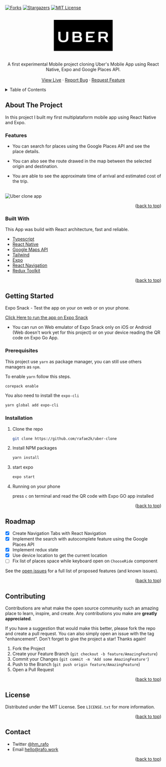 <div id="top"></div>

[![Forks][forks-shield]][forks-url]
[![Stargazers][stars-shield]][stars-url]
[![MIT License][license-shield]][license-url]

<!-- [![CI](https://github.com/rafae2k/uber-clone/actions/workflows/main.yml/badge.svg)](https://github.com/rafae2k/uber-clone/actions/workflows/main.yml)
[![CodeQL](https://github.com/rafae2k/uber-clone/actions/workflows/codeql-analysis.yml/badge.svg)](https://github.com/rafae2k/uber-clone/actions/workflows/codeql-analysis.yml) -->

<!-- PROJECT LOGO -->
<br />
<div align="center">
  <a href="https://github.com/rafae2k/uber-clone">
    <img src="./docs/assets/uber-logo.jpeg" alt="Uber clone logo" height="100">
</a>
</br>
</br>

  <p align="center">
    A first experimental Mobile project cloning Uber's Mobile App using React Native, Expo and Google Places API.
    <br />
    <br />
    <a href="https://snack.expo.dev/@rafae2k/rafo---uber-clone">View Live</a>
    ·
    <a href="https://github.com/rafae2k/uber-clone/issues">Report Bug</a>
    ·
    <a href="https://github.com/rafae2k/uber-clone/issues">Request Feature</a>
  </p>
</div>

<!-- TABLE OF CONTENTS -->
<details>
  <summary>Table of Contents</summary>
  <ol>
    <li>
      <a href="#about-the-project">About The Project</a>
      <ul>
        <li><a href="#built-with">Built With</a></li>
      </ul>
    </li>
    <li>
      <a href="#getting-started">Getting Started</a>
      <ul>
        <li><a href="#prerequisites">Prerequisites</a></li>
        <li><a href="#installation">Installation</a></li>
      </ul>
    </li>
    <li><a href="#usage">Usage</a></li>
    <li><a href="#roadmap">Roadmap</a></li>
    <li><a href="#contributing">Contributing</a></li>
    <li><a href="#license">License</a></li>
    <li><a href="#contact">Contact</a></li>
  </ol>
</details>

<!-- ABOUT THE PROJECT -->

## About The Project

In this project I built my first multiplataform mobile app using React Native and Expo.

### Features

- You can search for places using the Google Places API and see the place details.

- You can also see the route drawed in the map between the selected origin and destination.

- You are able to see the approximate time of arrival and estimated cost of the trip.

<br>

<img src="./docs/assets/app.gif" alt="Uber clone app" height="500" style="margin: auto" />

<p align="right">(<a href="#top">back to top</a>)</p>

### Built With

This App was build with React architecture, fast and reliable.

- [Typescript](https://www.typescriptlang.org/)
- [React Native](https://reactnative.dev/)
- [Google Maps API](https://developers.google.com/maps)
- [Tailwind](https://tailwindcss.com/)
- [Expo](https://www.expo.dev)
- [React Navigation](https://reactnavigation.org/)
- [Redux Toolkit](https://redux-toolkit.js.org/)

<p align="right">(<a href="#top">back to top</a>)</p>

<!-- GETTING STARTED -->

## Getting Started

Expo Snack - Test the app on your on web or on your phone.

[Click Here to run the app on Expo Snack](https://snack.expo.dev/@rafae2k/rafo---uber-clone)

- You can run on Web emulator of Expo Snack only on iOS or Android (Web doesn't work yet for this project) or on your device reading the QR code on Expo Go App.

### Prerequisites

This project use `yarn` as package manager, you can still use others managers as `npm`.

To enable `yarn` follow this steps.

```sh
corepack enable
```

You also need to install the `expo-cli`

```sh
yarn global add expo-cli
```

### Installation

1. Clone the repo
   ```sh
   git clone https://github.com/rafae2k/uber-clone
   ```
2. Install NPM packages
   ```sh
   yarn install
   ```
3. start expo
   ```sh
   expo start
   ```
4. Running on your phone

   press `c` on terminal and read the QR code with Expo GO app installed

<p align="right">(<a href="#top">back to top</a>)</p>

<!-- ROADMAP -->

## Roadmap

- [x] Create Navigation Tabs with React Navigation
- [x] Implement the search with autocomplete feature using the Google Places API
- [x] Implement redux state
- [x] Use device location to get the current location
- [ ] Fix list of places space while keyboard open on `ChooseRide` component

See the [open issues](https://github.com/rafae2k/uber-clone/issues) for a full list of proposed features (and known issues).

<p align="right">(<a href="#top">back to top</a>)</p>

<!-- CONTRIBUTING -->

## Contributing

Contributions are what make the open source community such an amazing place to learn, inspire, and create. Any contributions you make are **greatly appreciated**.

If you have a suggestion that would make this better, please fork the repo and create a pull request. You can also simply open an issue with the tag "enhancement".
Don't forget to give the project a star! Thanks again!

1. Fork the Project
2. Create your Feature Branch (`git checkout -b feature/AmazingFeature`)
3. Commit your Changes (`git commit -m 'Add some AmazingFeature'`)
4. Push to the Branch (`git push origin feature/AmazingFeature`)
5. Open a Pull Request

<p align="right">(<a href="#top">back to top</a>)</p>

<!-- LICENSE -->

## License

Distributed under the MIT License. See `LICENSE.txt` for more information.

<p align="right">(<a href="#top">back to top</a>)</p>

<!-- CONTACT -->

## Contact

- Twitter [@hm_rafo](https://twitter.com/hm_rafo)
  <br>
- Email <a href="mailto:hello@rafo.work">hello@rafo.work</a>

<p align="right">(<a href="#top">back to top</a>)</p>

<!-- MARKDOWN LINKS & IMAGES -->
<!-- https://www.markdownguide.org/basic-syntax/#reference-style-links -->

[forks-shield]: https://img.shields.io/github/forks/rafae2k/uber-clone.svg?style=for-the-badge
[forks-url]: https://github.com/rafae2k/uber-clone/fork
[stars-shield]: https://img.shields.io/github/stars/rafae2k/uber-clone.svg?style=for-the-badge
[stars-url]: https://github.com/rafae2k/uber-clone/stargazers
[issues-shield]: https://img.shields.io/github/issues/rafae2k/uber-clone.svg?style=for-the-badge
[issues-url]: https://github.com/rafae2k/uber-clone/issues
[license-shield]: https://img.shields.io/github/license/rafae2k/uber-clone.svg?style=for-the-badge
[license-url]: https://github.com/rafae2k/uber-clone/blob/main/LICENSE.txt
[product-screenshot]: docs/assets/app.gif
